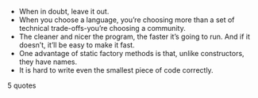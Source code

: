  - When in doubt, leave it out.
 - When you choose a language, you’re choosing more than a set of technical trade-offs-you’re choosing a community.
 - The cleaner and nicer the program, the faster it’s going to run. And if it doesn’t, it’ll be easy to make it fast.
 - One advantage of static factory methods is that, unlike constructors, they have names.
 - It is hard to write even the smallest piece of code correctly.

5 quotes